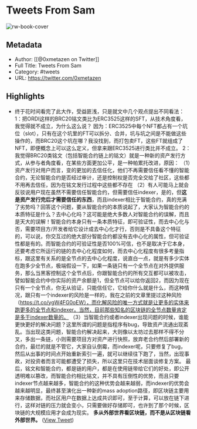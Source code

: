# Tweets From Sam

![rw-book-cover](https://pbs.twimg.com/profile_images/1582973050672541696/2uNpdYhn.jpg)

## Metadata
- Author: [[@0xmetazen on Twitter]]
- Full Title: Tweets From Sam
- Category: #tweets
- URL: https://twitter.com/0xmetazen

## Highlights
- 终于花时间看完了此大作，受益匪浅，只是就文中几个观点提出不同看法：
  1：把ORDI这样的BRC20铭文类比为ERC3525这样的SFT，从技术角度看，我觉得就不成立，为什么这么说？
  因为：ERC3525中每个NFT都占有一个坑位（slot），只有在这个坑里的FT可以拆分、合并，坑与坑之间是不能做这些操作的，而BRC20这个坑在哪？我没找到，而打包卖FT，这些FT就组成了NFT，即便概念上可以这么定义，但拿来跟ERC3525进行类比并不成立。
  2：我觉得BRC20类铭文（包括智能合约链上的铭文）就是一种新的资产发行方式，从参与者角度看，在某些方面更加公平，是一种帕累托改进，原因：
  （1）资产发行对用户而言，变的更加的去信任化，他们不再需要信任看不懂的智能合约，无论智能合约是否经过审计，还是控制权是否完全交给了社区，这些都不用再去信任，因为在铭文发行过程中这些都不存在
  （2）有人可能马上就会反驳说用户现在虽然不需要信任智能合约，但需要信任indexer，是的，但**这是资产发行完后才需要信任的东西**，而且indexer相比于智能合约，真的充满了劣势吗？回答这个问题，要从智能合约的本质说起了，大家认为智能合约的本质特征是什么？去中心化吗？这可能是绝大多数人对智能合约的误解，而且是天大的误解！智能合约本身只有一条本质特征，即可验证性，而去中心化与否，需要项目方/开发者给它设计成去中心化才行，否则是不具备这个特征的，可以说，你交互过的绝大部分智能合约都没有去中心化的属性，但可验证性都是有的。而智能合约的可验证性是否100%可信，也不是取决于它本身，还要考虑它所运行的链的去中心化程度如何，而去中心化程度有很多考量指标，跟这里有关系的是全节点的去中心化程度，说直白一点，就是有多少实体在跑多少全节点，极端假设一下，如果一条链只有一个全节点在对外提供服务，那么当黑客控制这个全节点后，你跟智能合约的所有交互都可以被攻击，譬如智能合约中你实际的资产余额是1，但全节点可以给你返回2，而因为现在只有一个全节点，你无从验证，只能信任它，它给你什么就是什么，而这种情况，跟只有一个indexer的风险是一样的，我在之前的文章里提过这种风险（https://t.co/ygW4FG0oEW），而化解风险的唯一方式就是让更多的实体来跑更多的全节点和indexer。当然，目前那些知名的区块链的全节点数量肯定是多于indexer数量的。
  （3）当智能合约或者indexer出现问题的时候，谁能更快更好的解决问题？这里所谓的问题是指程序有bug，导致资产流通出现紊乱。当出现这类问题，智能合约解决起来，大则像以太坊过去那样不得不分叉，多出一条链，小则需要项目方对资产进行快照，放弃老合约然后部署新的合约，最烂的就是不管它，大家自认倒霉，而indexer呢，只要修复了bug，然后从出事的时间点开始重新索引一遍，就可以继续往下跑了，当然，出现事故，对投资者而言可能都遭受了损失，所以这里只在技术层面谈修复方案。
  最后，铭文和智能合约，都是链的用户，都是在使用链带给它们的好处，即公开透明难以篡改，而智能合约相比铭文，并不具有压倒性的优势，而且只要indexer节点越来越多，智能合约的这种优势会越来越弱，而indexer的优势会越来越明显，最终甚至演化出一种新的mass adoption路径，即区块链主要用来存储数据，而社区用户在数据上达成共识即可，至于计算，可以放在链下进行，这样对链的压力就会变小，只需要做好存储即可，也许到了那个时候，区块链的大规模应用才会成为现实。
  **多从外部世界看区块链，而不是从区块链看外部世界。** ([View Tweet](https://twitter.com/0xmetazen/status/1744251408768291114))
